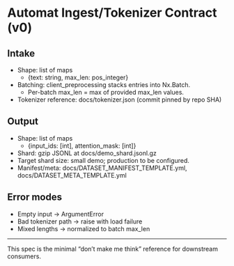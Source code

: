 # Automat Ingest/Tokenizer Contract (v0)

## Intake
- Shape: list of maps
  - {text: string, max_len: pos_integer}
- Batching: client_preprocessing stacks entries into Nx.Batch.
  - Per-batch max_len = max of provided max_len values.
- Tokenizer reference: docs/tokenizer.json (commit pinned by repo SHA)

## Output
- Shape: list of maps
  - {input_ids: [int], attention_mask: [int]}
- Shard: gzip JSONL at docs/demo_shard.jsonl.gz
- Target shard size: small demo; production to be configured.
- Manifest/meta: docs/DATASET_MANIFEST_TEMPLATE.yml, docs/DATASET_META_TEMPLATE.yml

## Error modes
- Empty input -> ArgumentError
- Bad tokenizer path -> raise with load failure
- Mixed lengths -> normalized to batch max_len

---

This spec is the minimal “don’t make me think” reference for downstream consumers.

